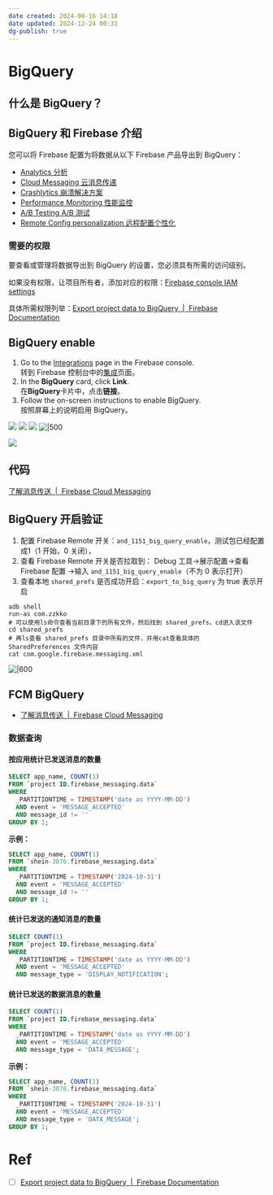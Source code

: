 ```yaml
---
date created: 2024-08-16 14:18
date updated: 2024-12-24 00:33
dg-publish: true
---
```


# BigQuery

## 什么是 BigQuery？

## BigQuery 和 Firebase 介绍

您可以将 Firebase 配置为将数据从以下 Firebase 产品导出到 BigQuery：

- [Analytics 分析](https://firebase.google.com/docs/analytics#integrations_with_other_services)
- [Cloud Messaging 云消息传递](https://firebase.google.com/docs/cloud-messaging/understand-delivery#bigquery-data-export)
- [Crashlytics 崩溃解决方案](https://firebase.google.com/docs/crashlytics/bigquery-export)
- [Performance Monitoring 性能监控](https://firebase.google.com/docs/perf-mon/bigquery-export)
- [A/B Testing A/B 测试](https://firebase.google.com/docs/ab-testing/abtest-config#bigquery_data_export)
- [Remote Config personalization 远程配置个性化](https://firebase.google.com/docs/remote-config/personalization/bigquery)

### 需要的权限

要查看或管理将数据导出到 BigQuery 的设置，您必须具有所需的访问级别。

如果没有权限，让项目所有者，添加对应的权限：[Firebase console IAM settings](https://console.firebase.google.com/project/_/settings/iam?_gl=1*9arlo9*_ga*NzA5MzIzMjk0LjE2ODM4NTcwNjU.*_ga_CW55HF8NVT*MTcyMjY5OTc4NS4yMjEuMS4xNzIyNjk5OTEyLjYwLjAuMA..)

具体所需权限列举：[Export project data to BigQuery  |  Firebase Documentation](https://firebase.google.com/docs/projects/bigquery-export#permissions-and-roles)

## BigQuery enable

1. Go to the [Integrations](https://console.firebase.google.com/project/_/settings/integrations?_gl=1*5f6nio*_ga*NzA5MzIzMjk0LjE2ODM4NTcwNjU.*_ga_CW55HF8NVT*MTcyMjY5OTc4NS4yMjEuMS4xNzIyNzAwODQzLjYwLjAuMA..) page in the Firebase console.\
   转到 Firebase 控制台中的[集成](https://console.firebase.google.com/project/_/settings/integrations)页面。
2. In the **BigQuery** card, click **Link**.\
   在**BigQuery**卡片中，点击**链接**。
3. Follow the on-screen instructions to enable BigQuery.\
   按照屏幕上的说明启用 BigQuery。

![](https://raw.githubusercontent.com/hacket/ObsidianOSS/master/obsidian/20240804002838.png)
![](https://raw.githubusercontent.com/hacket/ObsidianOSS/master/obsidian/20240804003054.png)
![](https://raw.githubusercontent.com/hacket/ObsidianOSS/master/obsidian/20240804003120.png)
![|500](https://raw.githubusercontent.com/hacket/ObsidianOSS/master/obsidian/20240804003243.png)

![](https://raw.githubusercontent.com/hacket/ObsidianOSS/master/obsidian/20240804003354.png)

## 代码

[了解消息传送  |  Firebase Cloud Messaging](https://firebase.google.com/docs/cloud-messaging/understand-delivery?hl=zh-cn&platform=android#what-data-exported)

## BigQuery 开启验证

1. 配置 Firebase Remote 开关：`and_1151_big_query_enable`，测试包已经配置成1（1 开始，0 关闭），
2. 查看 Firebase Remote 开关是否拉取到： Debug 工具→展示配置→查看 Firebase 配置 →输入 `and_1151_big_query_enable`（不为 0 表示打开）
3. 查看本地 `shared_prefs` 是否成功开启：`export_to_big_query` 为 true 表示开启

```shell
adb shell 
run-as com.zzkko
# 可以使用ls命令查看当前目录下的所有文件，然后找到 shared_prefs，cd进入该文件
cd shared_prefs
# 再ls查看 shared_prefs 目录中所有的文件，并用cat查看具体的 SharedPreferences 文件内容
cat com.google.firebase.messaging.xml
```

![|600](https://raw.githubusercontent.com/hacket/ObsidianOSS/master/obsidian/20240816141238.png)

## FCM BigQuery

- [了解消息传送  |  Firebase Cloud Messaging](https://firebase.google.com/docs/cloud-messaging/understand-delivery?hl=zh-cn&platform=android#what-can-you-do-with-the-exported-data)

### 数据查询

#### 按应用统计已发送消息的数量

```sql
SELECT app_name, COUNT(1)
FROM `project ID.firebase_messaging.data`
WHERE
  _PARTITIONTIME = TIMESTAMP('date as YYYY-MM-DD')
  AND event = 'MESSAGE_ACCEPTED'
  AND message_id != ''
GROUP BY 1;
```

**示例：**

```sql
SELECT app_name, COUNT(1)
FROM `shein-3876.firebase_messaging.data`
WHERE
  _PARTITIONTIME = TIMESTAMP('2024-10-31')
  AND event = 'MESSAGE_ACCEPTED'
  AND message_id != ''
GROUP BY 1;
```

#### 统计已发送的通知消息的数量

```sql
SELECT COUNT(1)
FROM `project ID.firebase_messaging.data`
WHERE
  _PARTITIONTIME = TIMESTAMP('date as YYYY-MM-DD')
  AND event = 'MESSAGE_ACCEPTED'
  AND message_type = 'DISPLAY_NOTIFICATION';
```

#### 统计已发送的数据消息的数量

```sql
SELECT COUNT(1)
FROM `project ID.firebase_messaging.data`
WHERE
  _PARTITIONTIME = TIMESTAMP('date as YYYY-MM-DD')
  AND event = 'MESSAGE_ACCEPTED'
  AND message_type = 'DATA_MESSAGE';
```

**示例：**

```sql
SELECT app_name, COUNT(1)
FROM `shein-3876.firebase_messaging.data`
WHERE
  _PARTITIONTIME = TIMESTAMP('2024-10-31')
  AND event = 'MESSAGE_ACCEPTED'
  AND message_type = 'DATA_MESSAGE';
GROUP BY 1;
```

# Ref

- [ ] [Export project data to BigQuery  |  Firebase Documentation](https://firebase.google.com/docs/projects/bigquery-export)
